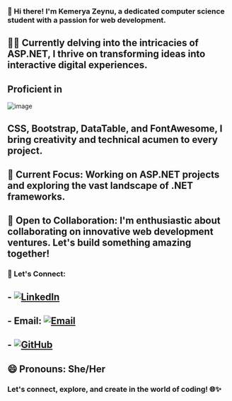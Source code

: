 ### 👋 Hi there! I'm Kemerya Zeynu, a dedicated computer science student with a passion for web development.

## 🧟‍♀️ Currently delving into the intricacies of ASP.NET, I thrive on transforming ideas into interactive digital experiences.

## Proficient in 
![image](https://github.com/kemerya/Kemerya/assets/123075499/671bebbb-fdc8-4ccc-b1d2-e37e69a2053d)

## CSS, Bootstrap, DataTable, and FontAwesome, I bring creativity and technical acumen to every project.

## 🚀 Current Focus: Working on ASP.NET projects and exploring the vast landscape of .NET frameworks.

## 🤝 Open to Collaboration: I'm enthusiastic about collaborating on innovative web development ventures. Let's build something amazing together!

### 💬 Let's Connect:
## - [![LinkedIn](https://img.shields.io/badge/LinkedIn-Kemerya%20Zeynu-blue)](https://www.linkedin.com/in/kemerya-zeynu/)
## - Email: [![Email](https://img.shields.io/badge/Email-YourEmail%40example.com-green)](mailto:youremail@example.com)
## - [![GitHub](https://img.shields.io/badge/GitHub-YourGitHubUsername-darkgreen)](https://github.com/YourGitHubUsername)

## 😄 Pronouns: She/Her

### Let's connect, explore, and create in the world of coding! 🌐✨
